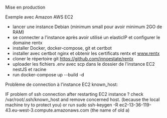 Mise en production

Exemple avec Amazon AWS EC2 

- lancer une instance Debian (minimum small pour avoir minimum 2GO de RAM)
- se connecter a l'instance après avoir utilisé un elasticIP et configurer le domaine rentx
- installer Docker, docker-compose, git et certbot
- installer avec certbot nginx et obtenir les certificats rentx et www.rentx
- cloner le répertoire git https://github.com/innoestate/rentx
- uploader les fichiers .env avec scp dans le dossier de l'instance EC2 nestJS et racine
- run docker-compose up --build -d 


Problème de connection à l'instance EC2 known_host: 

IF problem of ssh connection after restarting EC2 instance ?
check /var/root/.ssh/known_host and remove concerned host. (because the local machine try to protect you)
or run sudo ssh-keygen -R ec2-13-36-119-43.eu-west-3.compute.amazonaws.com (the name of old a)